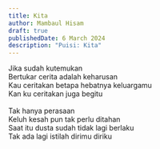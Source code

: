 ```yaml
---
title: Kita
author: Mambaul Hisam
draft: true
publishedDate: 6 March 2024
description: "Puisi: Kita"
---
```


Jika sudah kutemukan\
Bertukar cerita adalah keharusan\
Kau ceritakan betapa hebatnya keluargamu\
Kan ku ceritakan juga begitu\
\
Tak hanya perasaan\
Keluh kesah pun tak perlu ditahan\
Saat itu dusta sudah tidak lagi berlaku\
Tak ada lagi istilah dirimu diriku